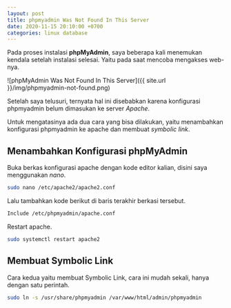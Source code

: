 ```yaml
---
layout: post
title: phpmyadmin Was Not Found In This Server
date: 2020-11-15 20:10:00 +0700
categories: linux database
---
```


Pada proses instalasi __phpMyAdmin__, saya beberapa kali menemukan kendala setelah instalasi selesai. Yaitu pada saat mencoba mengakses web-nya.

![phpMyAdmin Was Not Found In This Server]({{ site.url }}/img/phpmyadmin-not-found.png)

Setelah saya telusuri, ternyata hal ini disebabkan karena konfigurasi phpmyadmin belum dimasukan ke server *Apache*.

Untuk mengatasinya ada dua cara yang bisa dilakukan, yaitu menambahkan konfigurasi phpmyadmin ke apache dan membuat *symbolic link*.

## Menambahkan Konfigurasi phpMyAdmin

Buka berkas konfigurasi apache dengan kode editor kalian, disini saya menggunakan *nano*.

```bash
sudo nano /etc/apache2/apache2.conf
```

Lalu tambahkan kode berikut di baris terakhir berkasi tersebut.

```bash
Include /etc/phpmyadmin/apache.conf
```

Restart apache.

```bash
sudo systemctl restart apache2
```

## Membuat Symbolic Link

Cara kedua yaitu membuat Symbolic Link, cara ini mudah sekali, hanya dengan satu perintah. 

```bash
sudo ln -s /usr/share/phpmyadmin /var/www/html/admin/phpmyadmin
```